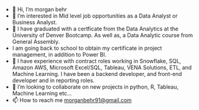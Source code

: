- 👋 Hi, I’m morgan behr
- 👀 I’m interested in Mid level job opportunities as a Data Analyst or Business Analyst. 
- 🌱 I have graduated with a certficate from the Data Analytics at the University of Denver Bootcamp. As well as, a Data Analytic course from General Assembly. 
- I am going back to school to obtain my certificate in project management, in addition to Power BI.
- 👀 I have experience with contract roles working in Snowflake, SQL, Amazon AWS, Microsoft Excel/SQL, Tableau, VENA Solutions, ETL, and Machine Learning. I have been a backend developer, and front-end developer and in reporting roles. 
- 💞️ I’m looking to collaborate on new projects in python, R, Tableau, Machine Learning etc...
- 📫 How to reach me morganbehr91@gmail.com

<!---
mbehr11/mbehr11 is a ✨ special ✨ repository because its `README.md` (this file) appears on your GitHub profile.
You can click the Preview link to take a look at your changes.
--->
